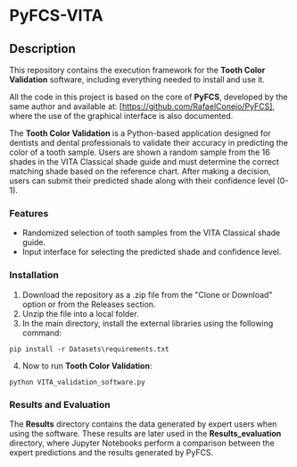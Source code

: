 # PyFCS-VITA

## Description

This repository contains the execution framework for the **Tooth Color Validation** software, including everything needed to install and use it.

All the code in this project is based on the core of **PyFCS**, developed by the same author and available at: [https://github.com/RafaelConejo/PyFCS], where the use of the graphical interface is also documented.

The **Tooth Color Validation** is a Python-based application designed for dentists and dental professionals to validate their accuracy in predicting the color of a tooth sample. Users are shown a random sample from the 16 shades in the VITA Classical shade guide and must determine the correct matching shade based on the reference chart. After making a decision, users can submit their predicted shade along with their confidence level (0-1).

### Features
- Randomized selection of tooth samples from the VITA Classical shade guide.
- Input interface for selecting the predicted shade and confidence level.

### Installation

1. Download the repository as a .zip file from the "Clone or Download" option or from the Releases section.
2. Unzip the file into a local folder.
3. In the main directory, install the external libraries using the following command:

```
pip install -r Datasets\requirements.txt
```
4. Now to run **Tooth Color Validation**:
```
python VITA_validation_software.py
```


### Results and Evaluation
The **Results** directory contains the data generated by expert users when using the software. These results are later used in the **Results_evaluation** directory, where Jupyter Notebooks perform a comparison between the expert predictions and the results generated by PyFCS.

